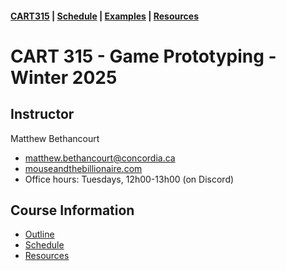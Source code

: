 #### [CART315](/cart315/) | [Schedule](course-information/schedule.md) | [Examples](Projects/) | [Resources](course-information/examples/)

# CART 315 - Game Prototyping - Winter 2025

## Instructor

Matthew Bethancourt
* [matthew.bethancourt@concordia.ca](mailto:matthew.bethancourt@concordia.ca)  
* [mouseandthebillionaire.com](http://www.mouseandthebillionaire.com/)  
* Office hours: Tuesdays, 12h00-13h00 (on Discord)

## Course Information

* [Outline](course-information/outline.md)
* [Schedule](course-information/schedule.md)
* [Resources](course-information/resources.md)



